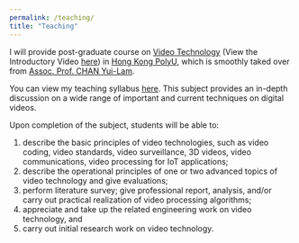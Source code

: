```yaml
---
permalink: /teaching/
title: "Teaching"
---
```


I will provide post-graduate course on [Video Technology](https://www.polyu.edu.hk/eie/-/media/department/eie/programme/all-syllabi/msc_2022/eie546.pdf) (View the Introductory Video [here](https://www.eie.polyu.edu.hk/prog/syllabus/EIE546_Promotion.mp4)) in [Hong Kong PolyU](https://www.polyu.edu.hk/),
which is smoothly taked over from [Assoc. Prof. CHAN Yui-Lam](https://www.polyu.edu.hk/eie/people/academic-staff/dr-chan-yui-lam/). 

You can view my teaching syllabus [here](https://www.polyu.edu.hk/eie/-/media/department/eie/programme/all-syllabi/msc_2022/eie546.pdf).
This subject provides an in-depth discussion on a wide range of important and current 
techniques on digital videos. 

Upon completion of the subject, students will be able to: 
1. describe the basic principles of video technologies, such as video coding, video standards, video surveillance, 3D videos, video communications, video processing for IoT applications; 
2. describe the operational principles of one or two advanced topics of video technology and give evaluations; 
3. perform literature survey; give professional report, analysis, and/or carry out practical realization of video processing algorithms; 
4. appreciate and take up the related engineering work on video technology, and
5. carry out initial research work on video technology.

<!-- 
## Washington University in St. Louis
- Pol Sci 3090: The Scientific Study of Civil War (Spring 2020)
    - [Syllabus](/files/pdf/teaching/PS 3090 Syllabus.pdf)
- Pol Sci 3171: International Conflict Management & Resolution (Fall 2019)
    - [Syllabus](/files/pdf/teaching/PS 3171 Syllabus.pdf)

## The University of North Carolina at Chapel Hill
- Poli 281: Quantitative Research in Political Science (Spring 2019)
    - [Syllabus](/files/pdf/teaching/POLI 281 Syllabus.pdf)
- Poli 891: Lab for Advanced Topics in Political Data Science (Fall 2017, Fall 2018)
    - [Syllabus](/files/pdf/teaching/POLI 891 Syllabus.pdf)

## ICPSR Summer Program
- Introduction to Applied Bayesian Modeling (Summer 2017)
    - [Syllabus](/files/pdf/teaching/bayes2017.pdf) -->
